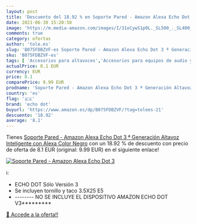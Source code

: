 ```yaml
---
layout: post
title: 'Descuento del 18.92 % en Soporte Pared - Amazon Alexa Echo Dot 3 '
date: 2021-06-30 15:20:58
image: 'https://m.media-amazon.com/images/I/31oCywS1p0L._SL500_._SL400_.jpg'
comments: true
category: ofertas
author: 'tole.es'
slug: 'B075FDBZVF-es Soporte Pared - Amazon Alexa Echo Dot 3 ª Generación...'
sku: 'B075FDBZVF-es'
tags: [ 'Accesorios para altavoces','Accesorios para equipos de audio y Hi-Fi','Electrónica','Equipos de audio y Hi-Fi','Soportes para altavoces','alexa','echo dot', ]
actualPrice: 8.1 EUR
currency: EUR
price: 8.1
comparePrice: 9.99 EUR
prodname: 'Soporte Pared - Amazon Alexa Echo Dot 3 ª Generación Altavoz Inteligente con Alexa Color Negro'
country: 'es'
flag: '🇪🇸'
brand: 'echo dot'
buyurl: 'https://www.amazon.es/dp/B075FDBZVF/?tag=tolees-21'
descuento: '18.92'
average: '8.1'
---
```


Tienes [Soporte Pared - Amazon Alexa Echo Dot 3 ª Generación Altavoz Inteligente con Alexa Color Negro](https://www.amazon.es/dp/B075FDBZVF/?tag=tolees-21) con un 18.92 % de descuento con precio de oferta de 8.1 EUR (original: 9.99 EUR) en el siguiente enlace!

[![Soporte Pared - Amazon Alexa Echo Dot 3 ](https://m.media-amazon.com/images/I/31oCywS1p0L._SL500_._SL400_.jpg)](https://www.amazon.es/dp/B075FDBZVF/?tag=tolees-21)

ℹ️:

- ECHO DOT Sólo Versión 3
- Se incluyen tornillo y taco 3.5X25 E5
- -------- NO SE INCLUYE EL DISPOSITIVO AMAZON ECHO DOT V3*********

[🛒 Accede a la oferta!!](https://www.amazon.es/dp/B075FDBZVF/?tag=tolees-21)
